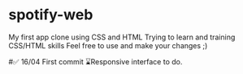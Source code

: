 # spotify-web

My first app clone using CSS and HTML
Trying to learn and training CSS/HTML skills
Feel free to use and make your changes ;)

#✅ 16/04 First commit
⌛️Responsive interface to do.

